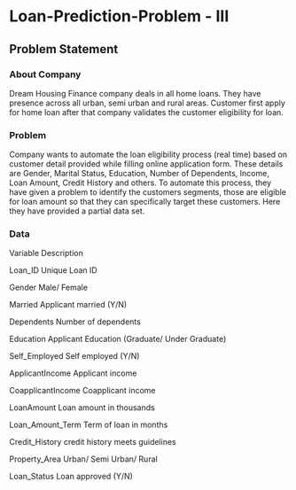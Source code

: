# Loan-Prediction-Problem - III

## Problem Statement

###  About Company

Dream Housing Finance company deals in all home loans. They have presence across all urban, semi urban and rural areas. Customer first apply for home loan after that company validates the customer eligibility for loan.

### Problem

Company wants to automate the loan eligibility process (real time) based on customer detail provided while filling online application form. These details are Gender, Marital Status, Education, Number of Dependents, Income, Loan Amount, Credit History and others. To automate this process, they have given a problem to identify the customers segments, those are eligible for loan amount so that they can specifically target these customers. Here they have provided a partial data set.

### Data		

  Variable		            Description
  
  Loan_ID			            Unique Loan ID
  
  Gender			            Male/ Female
  
  Married			            Applicant married (Y/N)
  
  Dependents		          Number of dependents
  
  Education		            Applicant Education (Graduate/ Under Graduate)
    
  Self_Employed	          Self employed (Y/N)
  
  ApplicantIncome		      Applicant income
  
  CoapplicantIncome	      Coapplicant income
  
  LoanAmount		          Loan amount in thousands
  
  Loan_Amount_Term	      Term of loan in months
  
  Credit_History		      credit history meets guidelines
  
  Property_Area		        Urban/ Semi Urban/ Rural
  
  Loan_Status		          Loan approved (Y/N)
